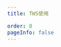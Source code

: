 ```yaml
---
title: TWS使用

order: 8
pageInfo: false
---
```

<ArtPlayer
  src="http://video.likeyou168.cn:9000/lky/lky/vex40/vex40w.webm"
/>